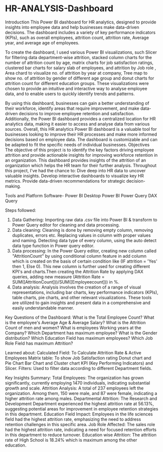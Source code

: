 # HR-ANALYSIS-Dashboard

 Introduction
This Power BI dashboard for HR analytics, designed to provide insights into employee data and help businesses make data-driven decisions. The dashboard includes a variety of key performance indicators (KPIs), such as overall employees, attrition count, attrition rate, Average year, and average age of employees.

To create the dashboard, I used various Power BI visualizations, such Slicer for filtering data department-wise attrition, stacked column charts for the number of attrition count by age, matrix charts for job satisfaction ratings, clustered bar charts for salary slab of employees, and attrition by Job role , Area chard to visualize no. of attrition by year at company, Tree map to show no. of attrition by gender of different age group and donut charts for attrition count for different education groups. These visualizations were chosen to provide an intuitive and interactive way to analyse employee data, and to enable users to quickly identify trends and patterns.

By using this dashboard, businesses can gain a better understanding of their workforce, identify areas that require improvement, and make data-driven decisions to improve employee retention and satisfaction. Additionally, the Power BI dashboard provides a centralized location for HR analytics data, making it easier to access and analyse data from various sources.
Overall, this HR analytics Power BI dashboard is a valuable tool for businesses looking to improve their HR processes and make more informed decisions based on employee data. The dashboard is customizable and can be adapted to fit the specific needs of individual businesses.
                 Objectives 
The objective of this project is to identify the key factors driving employee attrition and provide actionable insights for improving workforce retention in an organization. This dashboard provides insights of the attrition of an organization which helps the HR team for their further analysis.
Throughout this project, I've had the chance to:
Dive deep into HR data to uncover valuable insights.
Develop interactive dashboards to visualize key HR metrics.
Provide data-driven recommendations for strategic decision-making.
	
 Tools and Platform
Software- Power BI Desktop
Power BI
Power Query
DAX Query

Steps followed:
1. Data Gathering:
Importing raw data .csv file into Power BI & transform to Power Query editor for cleaning and data processing.
2. Data cleaning:
Cleaning is done by removing empty column, removing duplicates, errors etc.
Replacing values in column with proper values and naming.
Detecting data type of every column, using the auto detect data type function in Power query editor.
3. Data processing:
In the Power Query editor, creating new column called "AttritionCount" by using conditional column feature in add column which is created on the basis of certain condition like (IF attrition = 'Yes' then 1, Else 0).
This new column is further used for creating different KPI's and charts.Then creating the Attrition Rate by applying DAX queries, adding new measure (Attrition Rate = SUM([AttritionCount]))/SUM([Employeecount])) in %.
4. Data analysis:
Analysis involves the creation of a range of visual representations, including bar charts, key performance indicators (KPIs), table charts, pie charts, and other relevant visualizations.
These tools are utilized to gain insights and present data in a comprehensive and easily understandable manner.



Key Questions of the Dashboard:
What is the Total Employee Count?
What is the employee's Average Age & Average Salary?
What is the Attrition Count of men and women?
What is employees Working years at the Company?
Which Department has maximum employee?
What is the Gender distribution?
Which Education Field has maximum employees?
Which Job Role Field has maximum Attrition?

Learned about:
Calculated Field: To Calculate Attrition Rate & Active Employees
Matrix table: To show Job Satisfaction rating
Donut chart and Pie Chart
Bar Chart and Cluster chart 
KPI (Key Performing Indicators) and Slicer.
Filters: Used to filter data according to different Department fields.


Key Insights Summary:
Total Employees: The organization has grown significantly, currently employing 1470 individuals, indicating substantial growth and scale.
Attrition Analysis: A total of 237 employees left the organization. Among them, 150 were male, and 87 were female, indicating a higher attrition rate among males.
Departmental Attrition: The Research and Development Department experienced the highest attrition rate at 56.13%, suggesting potential areas for improvement in employee retention strategies in this department.
Education Field Impact: Employees in the life sciences field had the highest attrition rate, emphasizing the need to address retention challenges in this specific area.
Job Role Affected: The sales role had the highest attrition rate, indicating a need for focused retention efforts in this department to reduce turnover.
Education wise Attrition: The attrition rate of High School is 18.24% which is maximum among the other education.

